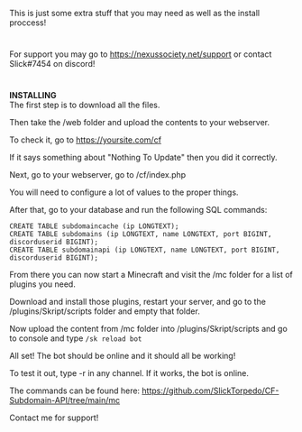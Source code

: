 This is just some extra stuff that you may need as well as the install proccess!
#
For support you may go to https://nexussociety.net/support or contact Slick#7454 on discord!
#
**INSTALLING**<br>
The first step is to download all the files.

Then take the /web folder and upload the contents to your webserver.

To check it, go to https://yoursite.com/cf

If it says something about "Nothing To Update" then you did it correctly.

Next, go to your webserver, go to /cf/index.php

You will need to configure a lot of values to the proper things.

After that, go to your database and run the following SQL commands:

```CREATE TABLE subdomaincache (ip LONGTEXT);```<br>
```CREATE TABLE subdomains (ip LONGTEXT, name LONGTEXT, port BIGINT, discorduserid BIGINT);```<br>
```CREATE TABLE subdomainapi (ip LONGTEXT, name LONGTEXT, port BIGINT, discorduserid BIGINT);```<br>

From there you can now start a Minecraft and visit the /mc folder for a list of plugins you need.

Download and install those plugins, restart your server, and go to the /plugins/Skript/scripts folder and empty that folder.

Now upload the content from /mc folder into /plugins/Skript/scripts and go to console and type ```/sk reload bot```

All set! The bot should be online and it should all be working!

To test it out, type -r in any channel. If it works, the bot is online.

The commands can be found here:
https://github.com/SlickTorpedo/CF-Subdomain-API/tree/main/mc

Contact me for support!
